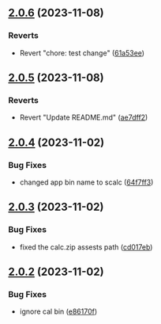 ## [2.0.6](https://github.com/ajilraju/go-demo-cal/compare/v2.0.5...v2.0.6) (2023-11-08)


### Reverts

* Revert "chore: test change" ([61a53ee](https://github.com/ajilraju/go-demo-cal/commit/61a53ee7be4125395316169b30018a3f8619eb7a))



## [2.0.5](https://github.com/ajilraju/go-demo-cal/compare/v2.0.4...v2.0.5) (2023-11-08)


### Reverts

* Revert "Update README.md" ([ae7dff2](https://github.com/ajilraju/go-demo-cal/commit/ae7dff27af4f888cdabe7a1d36e1d25d9774bf6c))



## [2.0.4](https://github.com/ajilraju/go-demo-cal/compare/v2.0.3...v2.0.4) (2023-11-02)


### Bug Fixes

* changed app bin name to scalc ([64f7ff3](https://github.com/ajilraju/go-demo-cal/commit/64f7ff3fcd4bb1ba5c45df7cdbf5e4026dbaf1e5))



## [2.0.3](https://github.com/ajilraju/go-demo-cal/compare/v2.0.2...v2.0.3) (2023-11-02)


### Bug Fixes

* fixed the calc.zip assests path ([cd017eb](https://github.com/ajilraju/go-demo-cal/commit/cd017eb8d9ceb11a2177f5702fb2ac8d44b8e064))



## [2.0.2](https://github.com/ajilraju/go-demo-cal/compare/v2.0.1...v2.0.2) (2023-11-02)


### Bug Fixes

* ignore cal bin ([e86170f](https://github.com/ajilraju/go-demo-cal/commit/e86170f460d9079a8f88d13d572af88c737e7a2f))



